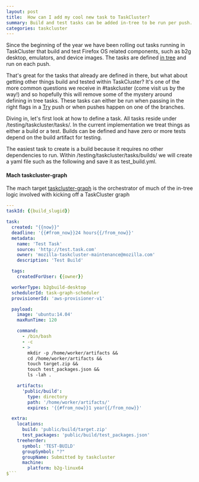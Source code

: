 ```yaml
---
layout: post
title:  How can I add my cool new task to TaskCluster?
summary: Build and test tasks can be added in-tree to be run per push.
categories: taskcluster
---
```


Since the beginning of the year we have been rolling out tasks running in TaskCluster
that build and test Firefox OS related components, such as b2g desktop, emulators, and
device images.  The tasks are defined [in tree](https://dxr.mozilla.org/mozilla-central/source/testing/taskcluster/tasks/)
and run on each push.

That's great for the tasks that already are defined in there, but what about getting
other things build and tested within TaskCluster?  It's one of the more common questions
we receive in #taskcluster (come visit us by the way!) and so hopefully this will
remove some of the mystery around defining in tree tasks.  These tasks can either be run
when passing in the right flags in a [Try](https://wiki.mozilla.org/ReleaseEngineering/TryServer)
push or when pushes happen on one of the branches.

Diving in, let's first look at how to define a task.  All tasks reside under
<gecko>/testing/taskcluster/tasks/.  In the current implementation we treat things
as either a build or a test.  Builds can be defined and have zero or more tests depend
on the build artifact for testing.

The easiest task to create is a build because it requires no other dependencies to run.  Within
<gecko>/testing/taskcluster/tasks/builds/ we will create a yaml file such as the following and save
it as test_build.yml.

#### Mach taskcluster-graph
The mach target [taskcluster-graph](https://dxr.mozilla.org/mozilla-central/source/testing/taskcluster/mach_commands.py#206)
is the orchestrator of much of the in-tree logic involved with kicking off a TaskCluster
graph

```yaml
---
taskId: {{build_slugid}}

task:
  created: "{{now}}"
  deadline: '{{#from_now}}24 hours{{/from_now}}'
  metadata:
    name: 'Test Task'
    source: 'http://test.task.com'
    owner: 'mozilla-taskcluster-maintenance@mozilla.com'
    description: 'Test Build'

  tags:
    createdForUser: {{owner}}

  workerType: b2gbuild-desktop
  schedulerId: task-graph-scheduler
  provisionerId: 'aws-provisioner-v1'

  payload:
    image: 'ubuntu:14.04'
    maxRunTime: 120

    command:
      - /bin/bash
      - -c
      - >
        mkdir -p /home/worker/artifacts &&
        cd /home/worker/artifacts &&
        touch target.zip &&
        touch test_packages.json &&
        ls -lah .

    artifacts:
      'public/build':
        type: directory
        path: '/home/worker/artifacts/'
        expires: '{{#from_now}}1 year{{/from_now}}'

  extra:
    locations:
      build: 'public/build/target.zip'
      test_packages: 'public/build/test_packages.json'
    treeherder:
      symbol: 'TEST-BUILD'
      groupSymbol: "?"
      groupName: Submitted by taskcluster
      machine:
        platform: b2g-linux64
$```

